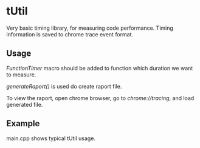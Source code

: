 # tUtil
Very basic timing library, for measuring code performance.
Timing information is saved to chrome trace event format.

## Usage

*FunctionTimer* macro should be added to function which duration we want to measure.

*generateRaport()* is used do create raport file.

To view the raport, open chrome browser, go to *chrome://tracing*, and load generated file.

## Example 
main.cpp shows typical tUtil usage.